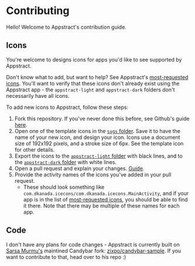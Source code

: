 # Contributing

Hello! Welcome to Appstract's contribution guide.

## Icons

You're welcome to designs icons for apps you'd like to see supported by Appstract.

Don't know what to add, but want to help? See Appstract's [most-requested icons](https://github.com/mirrorkeydev/Appstract/blob/master/most-requested-icons.txt). You'll want to verify that these icons don't already exist using the Appstract app - the `appstract-light` and `appstract-dark` folders don't necessarily have all icons.

To add new icons to Appstract, follow these steps:

1. Fork this repository. If you've never done this before, see Github's guide [here](https://docs.github.com/en/free-pro-team@latest/github/getting-started-with-github/fork-a-repo).
2. Open one of the template icons in the [`svgs` folder](https://github.com/mirrorkeydev/Appstract/tree/master/svgs). Save it to have the name of your new icon, and design your icon. Icons use a document size of 192x192 pixels, and a stroke size of 6px. See the template icon for other details.
3. Export the icons to the [`appstract-light` folder](https://github.com/mirrorkeydev/Appstract/tree/master/appstract-light) with black lines, and to the [`appstract-dark` folder](https://github.com/mirrorkeydev/Appstract/tree/master/appstract-light) with white lines.
4. Open a pull request and explain your changes. [Guide](https://docs.github.com/en/free-pro-team@latest/github/collaborating-with-issues-and-pull-requests/creating-a-pull-request).
5. Provide the activity names of the icons you've added in your pull request.
    - These should look something like `com.dkanada.icecons/com.dkanada.icecons.MainActivity`, and if your app is in the list of [most-requested icons](https://github.com/mirrorkeydev/Appstract/blob/master/most-requested-icons.txt), you should be able to find it there. Note that there may be multiple of these names for each app.


## Code

I don't have any plans for code changes - Appstract is currently built on [Sarsa Murmu's](https://github.com/sarsamurmu) maintined Candybar fork: [zixpo/candybar-sample](https://github.com/zixpo/candybar-sample). If you want to contribute to that, head over to his repo :)

